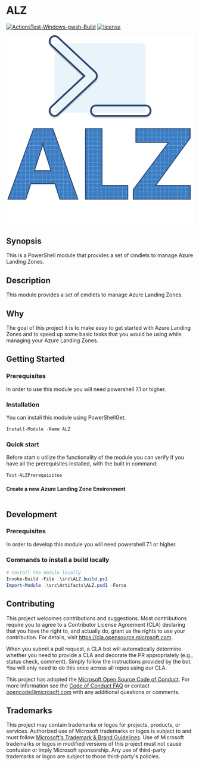 # ALZ

[![ActionsTest-Windows-pwsh-Build](https://github.com/Azure/ALZ-PowerShell-Module/actions/workflows/wf_Windows_Core.yml/badge.svg?branch=main)](https://github.com/Azure/ALZ-PowerShell-Module/actions/workflows/wf_Windows_Core.yml)
[![license](https://img.shields.io/badge/License-MIT-purple.svg)](LICENSE)

![Logo](./docs/ALZLogo.png)

## Synopsis

This is a PowerShell module that provides a set of cmdlets to manage Azure Landing Zones.

## Description

This module provides a set of cmdlets to manage Azure Landing Zones.

## Why

The goal of this project it is to make easy to get started with Azure Landing Zones and to speed up some basic tasks that you would be using while managing your Azure Landing Zones.

## Getting Started

### Prerequisites

In order to use this module you will need powershell 7.1 or higher.

### Installation

You can install this module using PowerShellGet.

```powershell
Install-Module -Name ALZ
```

### Quick start

Before start o utilize the functionality of the module you can verify if you have all the prerequisites installed, with the built in command:

```powershell
Test-ALZPrerequisites
```

#### Create a new Azure Landing Zone Environment

```powershell


```

## Development

### Prerequisites

In order to develop this module you will need powershell 7.1 or higher.

### Commands to install a build locally

```powershell
# Install the module locally
Invoke-Build -File .\src\ALZ.build.ps1
Import-Module .\src\Artifacts\ALZ.psd1 -Force
```

## Contributing

This project welcomes contributions and suggestions.  Most contributions require you to agree to a
Contributor License Agreement (CLA) declaring that you have the right to, and actually do, grant us
the rights to use your contribution. For details, visit https://cla.opensource.microsoft.com.

When you submit a pull request, a CLA bot will automatically determine whether you need to provide
a CLA and decorate the PR appropriately (e.g., status check, comment). Simply follow the instructions
provided by the bot. You will only need to do this once across all repos using our CLA.

This project has adopted the [Microsoft Open Source Code of Conduct](https://opensource.microsoft.com/codeofconduct/).
For more information see the [Code of Conduct FAQ](https://opensource.microsoft.com/codeofconduct/faq/) or
contact [opencode@microsoft.com](mailto:opencode@microsoft.com) with any additional questions or comments.

## Trademarks

This project may contain trademarks or logos for projects, products, or services. Authorized use of Microsoft
trademarks or logos is subject to and must follow
[Microsoft's Trademark & Brand Guidelines](https://www.microsoft.com/en-us/legal/intellectualproperty/trademarks/usage/general).
Use of Microsoft trademarks or logos in modified versions of this project must not cause confusion or imply Microsoft sponsorship.
Any use of third-party trademarks or logos are subject to those third-party's policies.